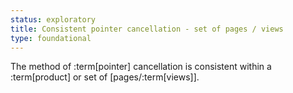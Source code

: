 ```yaml
---
status: exploratory
title: Consistent pointer cancellation - set of pages / views
type: foundational
---
```


The method of :term[pointer] cancellation is consistent within a :term[product] or set of [pages/:term[views]].